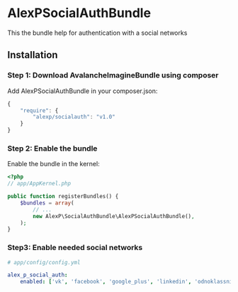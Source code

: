 AlexPSocialAuthBundle
======================

This the bundle help for authentication with a social networks

## Installation

### Step 1: Download AvalancheImagineBundle using composer

Add AlexPSocialAuthBundle in your composer.json:

```js
{
    "require": {
        "alexp/socialauth": "v1.0"
    }
}
```

### Step 2: Enable the bundle

Enable the bundle in the kernel:

``` php
<?php
// app/AppKernel.php

public function registerBundles() {
    $bundles = array(
        // ...
        new AlexP\SocialAuthBundle\AlexPSocialAuthBundle(),
    );
}
```

### Step3: Enable needed social networks

``` yaml
# app/config/config.yml

alex_p_social_auth:
    enabled: ['vk', 'facebook', 'google_plus', 'linkedin', 'odnoklassniki']
```